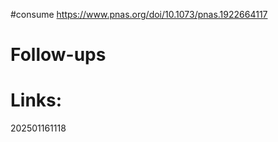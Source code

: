 #consume 
https://www.pnas.org/doi/10.1073/pnas.1922664117

# Follow-ups


# Links: 



202501161118
